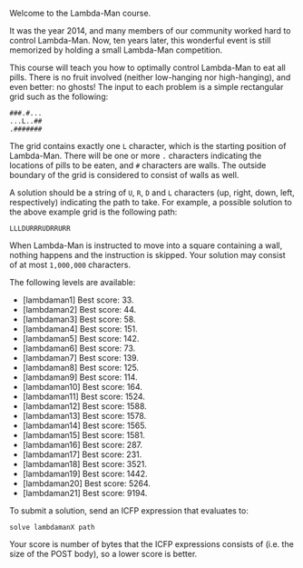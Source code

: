 Welcome to the Lambda-Man course.

It was the year 2014, and many members of our community worked hard to control Lambda-Man. Now, ten years later, this wonderful event is still memorized by holding a small Lambda-Man competition.

This course will teach you how to optimally control Lambda-Man to eat all pills. There is no fruit involved (neither low-hanging nor high-hanging), and even better: no ghosts! The input to each problem is a simple rectangular grid such as the following:

```
###.#...
...L..##
.#######
```

The grid contains exactly one `L` character, which is the starting position of Lambda-Man. There will be one or more `.` characters indicating the locations of pills to be eaten, and `#` characters are walls. The outside boundary of the grid is considered to consist of walls as well.

A solution should be a string of `U`, `R`, `D` and `L` characters (up, right, down, left, respectively) indicating the path to take. For example, a possible solution to the above example grid is the following path:
```
LLLDURRRUDRRURR
```
When Lambda-Man is instructed to move into a square containing a wall, nothing happens and the instruction is skipped. Your solution may consist of at most `1,000,000` characters.

The following levels are available:
* [lambdaman1] Best score: 33.
* [lambdaman2] Best score: 44.
* [lambdaman3] Best score: 58.
* [lambdaman4] Best score: 151.
* [lambdaman5] Best score: 142.
* [lambdaman6] Best score: 73.
* [lambdaman7] Best score: 139.
* [lambdaman8] Best score: 125.
* [lambdaman9] Best score: 114.
* [lambdaman10] Best score: 164.
* [lambdaman11] Best score: 1524.
* [lambdaman12] Best score: 1588.
* [lambdaman13] Best score: 1578.
* [lambdaman14] Best score: 1565.
* [lambdaman15] Best score: 1581.
* [lambdaman16] Best score: 287.
* [lambdaman17] Best score: 231.
* [lambdaman18] Best score: 3521.
* [lambdaman19] Best score: 1442.
* [lambdaman20] Best score: 5264.
* [lambdaman21] Best score: 9194.

To submit a solution, send an ICFP expression that evaluates to:
```
solve lambdamanX path
```

Your score is number of bytes that the ICFP expressions consists of (i.e. the size of the POST body), so a lower score is better.
